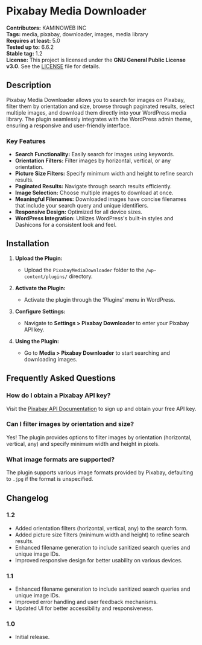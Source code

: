 # Pixabay Media Downloader

**Contributors:** KAMINOWEB INC  
**Tags:** media, pixabay, downloader, images, media library  
**Requires at least:** 5.0  
**Tested up to:** 6.6.2  
**Stable tag:** 1.2  
**License:** This project is licensed under the **GNU General Public License v3.0**. See the [LICENSE](LICENSE) file for details.

## Description

Pixabay Media Downloader allows you to search for images on Pixabay, filter them by orientation and size, browse through paginated results, select multiple images, and download them directly into your WordPress media library. The plugin seamlessly integrates with the WordPress admin theme, ensuring a responsive and user-friendly interface.

### Key Features

- **Search Functionality:** Easily search for images using keywords.
- **Orientation Filters:** Filter images by horizontal, vertical, or any orientation.
- **Picture Size Filters:** Specify minimum width and height to refine search results.
- **Paginated Results:** Navigate through search results efficiently.
- **Image Selection:** Choose multiple images to download at once.
- **Meaningful Filenames:** Downloaded images have concise filenames that include your search query and unique identifiers.
- **Responsive Design:** Optimized for all device sizes.
- **WordPress Integration:** Utilizes WordPress's built-in styles and Dashicons for a consistent look and feel.

## Installation

1. **Upload the Plugin:**
   - Upload the `PixabayMediaDownloader` folder to the `/wp-content/plugins/` directory.

2. **Activate the Plugin:**
   - Activate the plugin through the 'Plugins' menu in WordPress.

3. **Configure Settings:**
   - Navigate to **Settings > Pixabay Downloader** to enter your Pixabay API key.

4. **Using the Plugin:**
   - Go to **Media > Pixabay Downloader** to start searching and downloading images.

## Frequently Asked Questions

### How do I obtain a Pixabay API key?

Visit the [Pixabay API Documentation](https://pixabay.com/api/docs/) to sign up and obtain your free API key.

### Can I filter images by orientation and size?

Yes! The plugin provides options to filter images by orientation (horizontal, vertical, any) and specify minimum width and height in pixels.

### What image formats are supported?

The plugin supports various image formats provided by Pixabay, defaulting to `.jpg` if the format is unspecified.

## Changelog

### 1.2
- Added orientation filters (horizontal, vertical, any) to the search form.
- Added picture size filters (minimum width and height) to refine search results.
- Enhanced filename generation to include sanitized search queries and unique image IDs.
- Improved responsive design for better usability on various devices.

### 1.1
- Enhanced filename generation to include sanitized search queries and unique image IDs.
- Improved error handling and user feedback mechanisms.
- Updated UI for better accessibility and responsiveness.

### 1.0
- Initial release.

